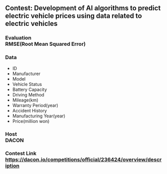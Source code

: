 ## Contest: Development of AI algorithms to predict electric vehicle prices using data related to electric vehicles
### Evaluation<br>RMSE(Root Mean Squared Error)<br>
### Data
  - ID
  - Manufacturer
  - Model
  - Vehicle Status
  - Battery Capacity
  - Driving Method
  - Mileage(km)
  - Warranty Period(year)
  - Accident History
  - Manufacturing Year(year)
  - Price(million won)<br>
  
### Host<br>DACON<br>
### Contest Link<br>https://dacon.io/competitions/official/236424/overview/description
